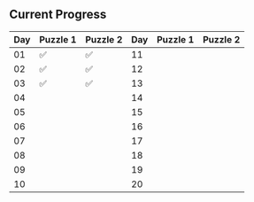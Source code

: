 ## Current Progress

| Day | Puzzle 1 | Puzzle 2 | Day | Puzzle 1 | Puzzle 2 |
|-----|----------|----------|-----|----------|----------|
| 01  | ✅       | ✅       | 11  |          |          |
| 02  | ✅       | ✅       | 12  |          |          |
| 03  | ✅       | ✅       | 13  |          |          |
| 04  |          |          | 14  |          |          |
| 05  |          |          | 15  |          |          |
| 06  |          |          | 16  |          |          |
| 07  |          |          | 17  |          |          |
| 08  |          |          | 18  |          |          |
| 09  |          |          | 19  |          |          |
| 10  |          |          | 20  |          |          |
